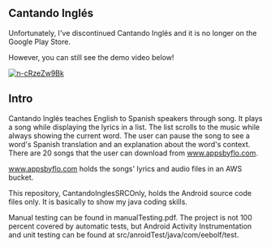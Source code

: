 ## Cantando Inglés

Unfortunately, I've discontinued Cantando Inglés and it is no longer on the Google Play Store.

However, you can still see the demo video below!

[![n-cRzeZw9Bk](https://img.youtube.com/vi/n-cRzeZw9Bk/0.jpg)](https://www.youtube.com/watch?v=n-cRzeZw9Bk&t=24s)

## Intro

Cantando Inglés teaches English to Spanish speakers through song. It plays a song while displaying the lyrics in a list. The list scrolls to the music while always showing the current word. The user can pause the song to see a word's Spanish translation and an explanation about the word's context. There are 20 songs that the user can download from www.appsbyflo.com.

www.appsbyflo.com holds the songs' lyrics and audio files in an AWS bucket.

This repository, CantandoInglesSRCOnly, holds the Android source code files only. It is basically to show my java coding skills.

Manual testing can be found in manualTesting.pdf. The project is not 100 percent covered by automatic tests, but Android Activity Instrumentation and unit testing can be found at src/anroidTest/java/com/eebolf/test.

 
